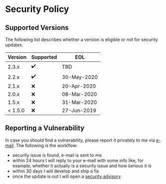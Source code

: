# Security Policy

## Supported Versions

The following list describes whether a version is eligible or not for security updates.

| Version | Supported          | EOL  |
| ------- | ------------------ |------|
| 2.3.x   | :heavy_check_mark: | TBD  |
| 2.2.x   | :heavy_check_mark: | 30-May-2020  |
| 2.1.x   | :x: | 20-Apr-2020  |
| 2.0.x   | :x: | 08-Mar-2020  |
| 1.5.x   | :x: | 31-Mar-2020 |
| < 1.5.0 | :x: | 27-Jun-2019 |

## Reporting a Vulnerability

In case you should find a vulnerability, please report it privately to me via [e-mail](mailto:paolostivanin@users.noreply.github.com).
The following is the workflow:
- security issue is found, e-mail is sent to me
- within 24 hours I will reply to your e-mail with some info like, for example, whether it actually is a security issue and how serious it is
- within 30 days I will develop and ship a fix
- once the update is out I will open a [security advisory](https://github.com/paolostivanin/OTPClient/security/advisories)
